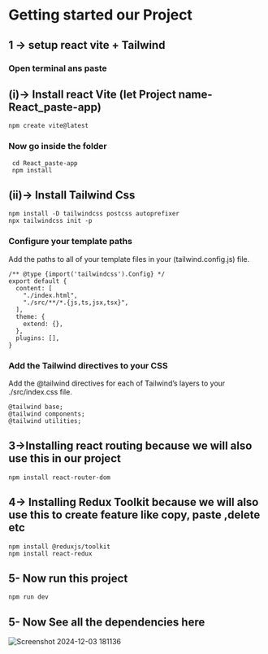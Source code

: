 # Getting started our Project 
## 1 -> setup react vite + Tailwind 
### Open terminal ans paste
## (i)-> Install react Vite (let Project name- React_paste-app)
```
npm create vite@latest
```
###  Now go inside the folder 
```
 cd React_paste-app
 npm install
```
## (ii)-> Install Tailwind Css
```
npm install -D tailwindcss postcss autoprefixer
npx tailwindcss init -p
```
### Configure your template paths
 Add the paths to all of your template files in your (tailwind.config.js) file.
```
/** @type {import('tailwindcss').Config} */
export default {
  content: [
    "./index.html",
    "./src/**/*.{js,ts,jsx,tsx}",
  ],
  theme: {
    extend: {},
  },
  plugins: [],
}
```
### Add the Tailwind directives to your CSS
 Add the @tailwind directives for each of Tailwind’s layers to your ./src/index.css file.
 ```
@tailwind base;
@tailwind components;
@tailwind utilities;
```
## 3->Installing react routing because we will also use this in our project 
```
npm install react-router-dom
```
## 4-> Installing Redux Toolkit because we will also use this to create feature like copy, paste ,delete etc 
```
npm install @reduxjs/toolkit
npm install react-redux
```
## 5- Now run this project 
```
npm run dev
```
## 5- Now See all the dependencies here 
![Screenshot 2024-12-03 181136](https://github.com/user-attachments/assets/dbb58649-c14c-44c7-8212-5f89b11e7095)

